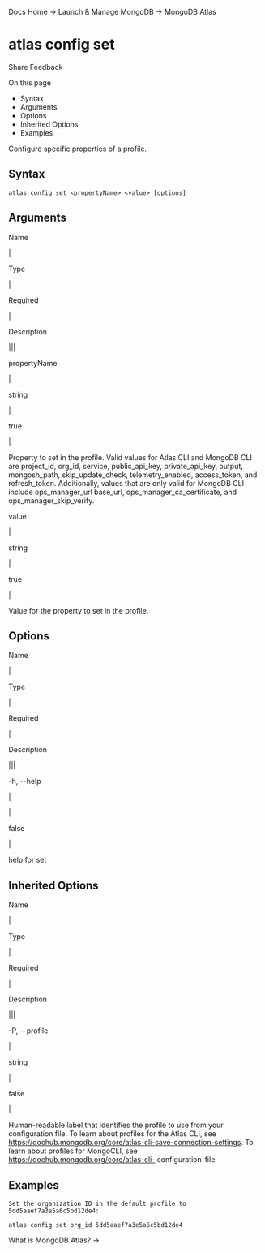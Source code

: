 Docs Home → Launch & Manage MongoDB → MongoDB Atlas

# atlas config set

Share Feedback

On this page

  * Syntax
  * Arguments
  * Options
  * Inherited Options
  * Examples

Configure specific properties of a profile.

## Syntax

    
    
    atlas config set <propertyName> <value> [options]  
      
  
## Arguments

Name

|

Type

|

Required

|

Description  
  
|||  
  
propertyName

|

string

|

true

|

Property to set in the profile. Valid values for Atlas CLI and MongoDB CLI are
project_id, org_id, service, public_api_key, private_api_key, output,
mongosh_path, skip_update_check, telemetry_enabled, access_token, and
refresh_token. Additionally, values that are only valid for MongoDB CLI
include ops_manager_url base_url, ops_manager_ca_certificate, and
ops_manager_skip_verify.  
  
value

|

string

|

true

|

Value for the property to set in the profile.  
  
## Options

Name

|

Type

|

Required

|

Description  
  
|||  
  
-h, --help

|

|

false

|

help for set  
  
## Inherited Options

Name

|

Type

|

Required

|

Description  
  
|||  
  
-P, --profile

|

string

|

false

|

Human-readable label that identifies the profile to use from your
configuration file. To learn about profiles for the Atlas CLI, see
https://dochub.mongodb.org/core/atlas-cli-save-connection-settings. To learn
about profiles for MongoCLI, see https://dochub.mongodb.org/core/atlas-cli-
configuration-file.  
  
## Examples

    
    
    Set the organization ID in the default profile to 5dd5aaef7a3e5a6c5bd12de4:  
      
    atlas config set org_id 5dd5aaef7a3e5a6c5bd12de4  
  
What is MongoDB Atlas? →

